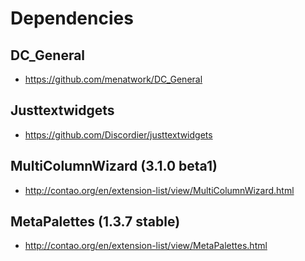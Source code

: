 Dependencies
============

DC_General
----------------

* https://github.com/menatwork/DC_General


Justtextwidgets
-----------------

* https://github.com/Discordier/justtextwidgets


MultiColumnWizard (3.1.0 beta1)
----------------

* http://contao.org/en/extension-list/view/MultiColumnWizard.html


MetaPalettes (1.3.7 stable)
-----------------

* http://contao.org/en/extension-list/view/MetaPalettes.html

